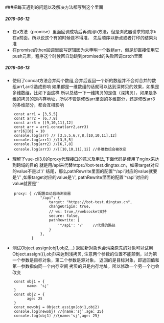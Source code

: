 ###把每天遇到的问题以及解决方法都写到这个里面
##### 2019-06-12
- 在a方法（promise）里面回调成功后再调用b方法，但是浏览器请求的顺序b在a前面，所以说这个有的时候做不得准，
先后顺序以断点或者打印的结果为准
- 在promise的then回调里面写逻辑因为未申明一个数组arr，但是却直接使用它push元素，程序这个时候回自动跳到promised的失败回调catch里面

##### 2019-06-13
- 使用了concat方法合并两个数组,合并后返回一个新的数组并不会对合并的数组arr1,arr2造成影响
如果都是一维数组的话就可以达到深拷贝的效果，如果是多维数组，比如下面这样
所以总结一下一维拷贝的是值（深拷贝），如果是多维的拷贝的是内存地址，所以不管是修改arr里面的多维部分，还是修改arr3
的多维部分，都会互相影响
```
    const arr1 = [3,5,5]
    const arr2 = [6,7,8]
    const arr3 = [[9,10,11],12]
    const arr = arr1.concat(arr2,arr3) 
    arr[6][0] = 10
    console.log(arr) // [3,5,5,6,7,8,[10,10,11],12]
    console.log(arr1) //[3,5,5]
    console.log(arr2) //[6,7,8]
    console.log(arr3) //[[10,10,11],12] //多维数组会被改变
```
- 理解了vue-cli3.0的proxy代理接口的意义及用法,下面代码是使用了nginx来达到跨域的目的
就是用/api来代替https://bot-test.dingtax.cn，如果target对应的value不是以'/'
结尾，那么pathRewrite里面的配置'^/api'对应的value就要是'/' ,如果target对应的value是'/',
pathRewrite里面的配置'^/api'对应的value就要是''
```
    proxy: { //配置自动启动浏览器
                "/api": {
                    target: "https://bot-test.dingtax.cn",
                    changeOrigin: true,
                    // ws: true,//websocket支持
                    secure: false,
                    pathRewrite: {
                        '^/api': '/'    //代理的路径
                    }
                },
            }
```
- 测试Object.assign(obj1,obj2,...)
返回新对象也会污染原先的对象可以试用Object.assign({},obj1)来达到浅拷贝,
注意两个参数的位置不能颠倒，以为第一个参数是目标对象，第二个参数是源对象，
返回的是目标对象，即返回值和第一参数指向同一个内存空间
拷贝的只是内存地址，所以修改一个另一个也会改变
```
    const obj1 = {
          name: 'sj'
    }
    const obj2 = {
          age: 25
    }
    const newobj = Object.assign(obj1,obj2)
    console.log(newobj) //{name:'sj',age: 25}
    console.log(obj1) //{name:'sj',age: 25}

```
